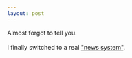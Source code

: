 ```yaml
---
layout: post
---
```

Almost forgot to tell you.<br>
<br>
I finally switched to a real <a href="wp/">"news system"</a>.


